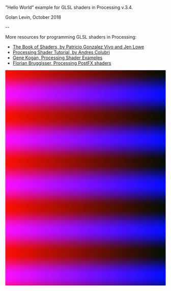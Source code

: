 "Hello World" example for GLSL shaders in Processing v.3.4.

Golan Levin, October 2018

--

More resources for programming GLSL shaders in Processing: 
* [The Book of Shaders, by Patricio Gonzalez Vivo and Jen Lowe](https://thebookofshaders.com/)
* [Processing Shader Tutorial, by Andres Colubri](https://processing.org/tutorials/pshader/)
* [Gene Kogan, Processing Shader Examples](https://github.com/genekogan/Processing-Shader-Examples/)
* [Florian Bruggisser, Processing PostFX shaders](https://github.com/cansik/processing-postfx)

![screenshot](processingShaderHelloWorld/data/screenshot.png)
